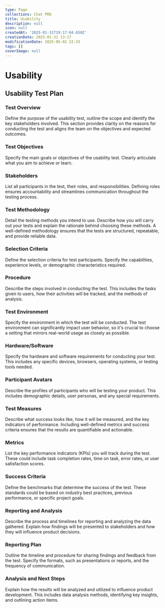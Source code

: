 ```yaml
---
type: Page
collections: Chat PRD
title: Usability
description: null
icon: null
createdAt: '2025-01-31T19:17:04.650Z'
creationDate: 2025-01-31 13:17
modificationDate: 2025-05-02 22:33
tags: []
coverImage: null
---
```


# Usability

## Usability Test Plan

### Test Overview

Define the purpose of the usability test, outline the scope and identify the key stakeholders involved. This section provides clarity on the reasons for conducting the test and aligns the team on the objectives and expected outcomes.

### Test Objectives

Specify the main goals or objectives of the usability test. Clearly articulate what you aim to achieve or learn.

### Stakeholders

List all participants in the test, their roles, and responsibilities. Defining roles ensures accountability and streamlines communication throughout the testing process.

### Test Methodology

Detail the testing methods you intend to use. Describe how you will carry out your tests and explain the rationale behind choosing these methods. A well-defined methodology ensures that the tests are structured, repeatable, and provide reliable data.

### Selection Criteria

Define the selection criteria for test participants. Specify the capabilities, experience levels, or demographic characteristics required.

### Procedure

Describe the steps involved in conducting the test. This includes the tasks given to users, how their activities will be tracked, and the methods of analysis.

### Test Environment

Specify the environment in which the test will be conducted. The test environment can significantly impact user behavior, so it's crucial to choose a setting that mirrors real-world usage as closely as possible.

### Hardware/Software

Specify the hardware and software requirements for conducting your test. This includes any specific devices, browsers, operating systems, or testing tools needed.

### Participant Avatars

Describe the profiles of participants who will be testing your product. This includes demographic details, user personas, and any special requirements.

### Test Measures

Describe what success looks like, how it will be measured, and the key indicators of performance. Including well-defined metrics and success criteria ensures that the results are quantifiable and actionable.

### Metrics

List the key performance indicators (KPIs) you will track during the test. These could include task completion rates, time on task, error rates, or user satisfaction scores.

### Success Criteria

Define the benchmarks that determine the success of the test. These standards could be based on industry best practices, previous performance, or specific project goals.

### Reporting and Analysis

Describe the process and timelines for reporting and analyzing the data gathered. Explain how findings will be presented to stakeholders and how they will influence product decisions.

### Reporting Plan

Outline the timeline and procedure for sharing findings and feedback from the test. Specify the formats, such as presentations or reports, and the frequency of communication.

### Analysis and Next Steps

Explain how the results will be analyzed and utilized to influence product development. This includes data analysis methods, identifying key insights, and outlining action items.

